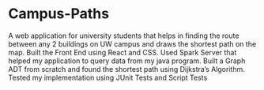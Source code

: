 # Campus-Paths
A web application for university students that helps in finding the route between any 2 buildings on UW campus and draws the shortest path on the map. Built the Front End using React and CSS. Used Spark Server that helped my application to query data from my java program.
Built a Graph ADT from scratch and found the shortest path using Dijkstra’s Algorithm. Tested my implementation using JUnit Tests and Script Tests 
